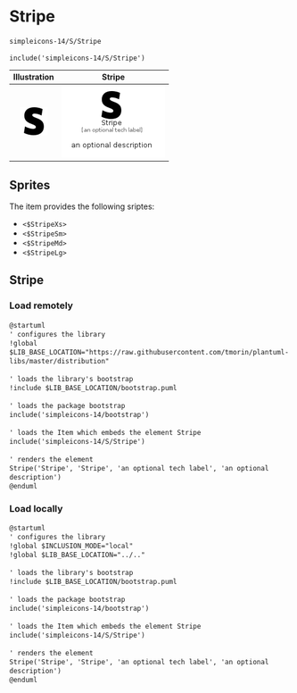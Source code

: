 # Stripe


```text
simpleicons-14/S/Stripe
```

```text
include('simpleicons-14/S/Stripe')
```



| Illustration | Stripe |
| :---: | :---: |
| ![illustration for Illustration](../../simpleicons-14/S/Stripe.png) | ![illustration for Stripe](../../simpleicons-14/S/Stripe.Local.png) |



## Sprites
The item provides the following sriptes:

- `<$StripeXs>`
- `<$StripeSm>`
- `<$StripeMd>`
- `<$StripeLg>`





## Stripe

### Load remotely
```plantuml
@startuml
' configures the library
!global $LIB_BASE_LOCATION="https://raw.githubusercontent.com/tmorin/plantuml-libs/master/distribution"

' loads the library's bootstrap
!include $LIB_BASE_LOCATION/bootstrap.puml

' loads the package bootstrap
include('simpleicons-14/bootstrap')

' loads the Item which embeds the element Stripe
include('simpleicons-14/S/Stripe')

' renders the element
Stripe('Stripe', 'Stripe', 'an optional tech label', 'an optional description')
@enduml
```

### Load locally
```plantuml
@startuml
' configures the library
!global $INCLUSION_MODE="local"
!global $LIB_BASE_LOCATION="../.."

' loads the library's bootstrap
!include $LIB_BASE_LOCATION/bootstrap.puml

' loads the package bootstrap
include('simpleicons-14/bootstrap')

' loads the Item which embeds the element Stripe
include('simpleicons-14/S/Stripe')

' renders the element
Stripe('Stripe', 'Stripe', 'an optional tech label', 'an optional description')
@enduml
```


